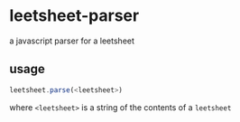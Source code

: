 # leetsheet-parser

a javascript parser for a leetsheet

## usage

```js
leetsheet.parse(<leetsheet>)
```

where `<leetsheet>` is a string of the contents of a `leetsheet`
